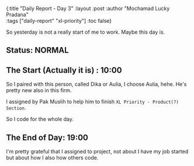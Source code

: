 {:title "Daily Report - Day 3"
 :layout :post
 :author "Mochamad Lucky Pradana"   
 :tags  ["daily-report" "xl-priority"]
 :toc false}

So yesterday is not a really start of me to work. Maybe this day is.

## **Status: NORMAL** 

## **The Start (Actually it is) : 10:00** 
So I paired with this person, called Dika or Aulia, I choose Aulia, hehe.
He's pretty new also in this firm.

I assigned by Pak Muslih to help him to finish `XL Priority - Product(?) Section`.

So I code for the whole day.

## **The End of Day: 19:00**
I'm pretty grateful that I assigned to project, not about I have my job started but about how I also how others code.
